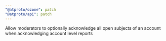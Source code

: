 ```yaml
---
"@atproto/ozone": patch
"@atproto/api": patch
---
```


Allow moderators to optionally acknowledge all open subjects of an account when acknowledging account level reports
